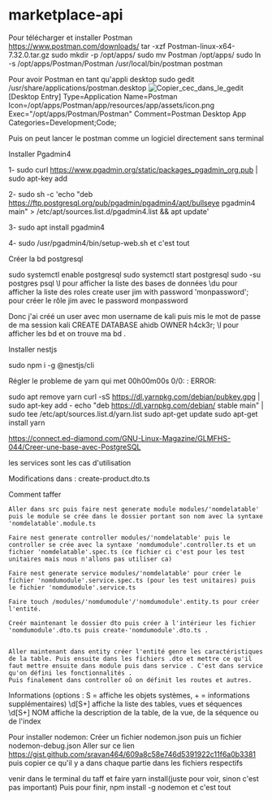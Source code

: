 # marketplace-api

Pour télécharger et installer Postman
  https://www.postman.com/downloads/
  tar -xzf Postman-linux-x64-7.32.0.tar.gz
  sudo mkdir -p /opt/apps/
  sudo mv Postman /opt/apps/
  sudo ln -s /opt/apps/Postman/Postman /usr/local/bin/postman
  postman

Pour avoir Postman en tant qu'appli desktop 
  sudo gedit /usr/share/applications/postman.desktop
  ![Copier_cec_dans_le_gedit](/home/h4ck3r/Images/1.png "ok")
      [Desktop Entry]
      Type=Application
      Name=Postman
      Icon=/opt/apps/Postman/app/resources/app/assets/icon.png
      Exec="/opt/apps/Postman/Postman"
      Comment=Postman Desktop App
      Categories=Development;Code;
      
  Puis on peut lancer le postman comme un logiciel directement sans terminal

Installer Pgadmin4

1- sudo curl https://www.pgadmin.org/static/packages_pgadmin_org.pub | sudo   apt-key add

2- sudo sh -c 'echo "deb https://ftp.postgresql.org/pub/pgadmin/pgadmin4/apt/bullseye pgadmin4 main" > /etc/apt/sources.list.d/pgadmin4.list && apt update'

3- sudo apt install pgadmin4

4- sudo /usr/pgadmin4/bin/setup-web.sh  et c'est tout


  Créer la bd postgresql

  sudo systemctl enable postgresql
  sudo systemctl start postgresql
  sudo -su postgres
  psql
  \l pour afficher la liste des bases de données
  \du pour afficher la liste des roles
  create user jim with password 'monpassword'; pour créer le rôle jim avec le password monpassword 

  Donc j'ai créé un user avec mon username de kali puis mis le mot de passe de ma session kali
  CREATE DATABASE ahidb OWNER h4ck3r;
  \l pour afficher les bd et on trouve ma bd .

  Installer nestjs

  sudo npm i -g @nestjs/cli 

  Régler le probleme de yarn qui met 00h00m00s 0/0: : ERROR:

  sudo apt remove yarn
  curl -sS https://dl.yarnpkg.com/debian/pubkey.gpg | sudo apt-key add -
  echo "deb https://dl.yarnpkg.com/debian/ stable main" | sudo tee /etc/apt/sources.list.d/yarn.list
  sudo apt-get update 
  sudo apt-get install yarn 



  https://connect.ed-diamond.com/GNU-Linux-Magazine/GLMFHS-044/Creer-une-base-avec-PostgreSQL


les services sont les cas d'utilisation



Modifications dans :
create-product.dto.ts

Comment taffer 
    
    Aller dans src puis faire nest generate module modules/'nomdelatable' puis le module se crée dans le dossier portant son nom avec la syntaxe 'nomdelatable'.module.ts

    Faire nest generate controller modules/'nomdelatable' puis le controller se crée avec la syntaxe 'nomdumodule'.controller.ts et un fichier 'nomdelatable'.spec.ts (ce fichier ci c'est pour les test unitaires mais nous n'allons pas utiliser ca)

    Faire nest generate service modules/'nomdelatable' pour créer le fichier 'nomdumodule'.service.spec.ts (pour les test unitaires) puis le fichier 'nomdumodule'.service.ts

    Faire touch /modules/'nomdumodule'/'nomdumodule'.entity.ts pour créer l'entité.

    Creér maintenant le dossier dto puis créer à l'intérieur les fichier 'nomdumodule'.dto.ts puis create-'nomdumodule'.dto.ts .


    Aller maintenant dans entity créer l'entité genre les caractéristiques de la table. Puis ensuite dans les fichiers .dto et mettre ce qu'il faut mettre ensuite dans module puis dans service . C'est dans service qu'on défini les fonctionnalités .
    Puis finalement dans controller oû on définit les routes et autres.



Informations
  (options : S = affiche les objets systèmes, + = informations supplémentaires)
  \d[S+]               affiche la liste des tables, vues et séquences
  \d[S+] NOM           affiche la description de la table, de la vue,
                       de la séquence ou de l'index

Pour installer nodemon:
  Créer un fichier nodemon.json puis un fichier nodemon-debug.json
  Aller sur ce lien https://gist.github.com/sravan464/609a8c58e746d5391922c11f6a0b3381 puis copier ce qu'il y a dans chaque partie dans les fichiers respectifs

  venir dans le terminal du taff et faire yarn install(juste pour voir, sinon c'est pas important)
  Puis pour finir, npm install -g nodemon 
  et c'est tout